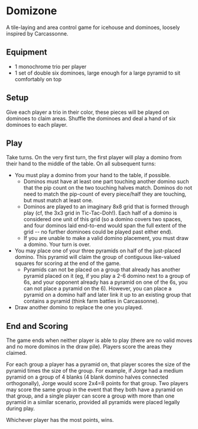 # Domizone

A tile-laying and area control game for icehouse and dominoes, loosely inspired by Carcassonne.

## Equipment

- 1 monochrome trio per player
- 1 set of double six dominoes, large enough for a large pyramid to sit comfortably on top

## Setup

Give each player a trio in their color, these pieces will be played on dominoes to claim areas. Shuffle the dominoes and deal a hand of six dominoes to each player.

## Play

Take turns. On the very first turn, the first player will play a domino from their hand to the middle of the table. On all subsequent turns:

- You must play a domino from your hand to the table, if possible.
  - Dominos must have at least one part touching another domino such that the pip count on the two touching halves match. Dominos do not need to match the pip-count of every piece/half they are touching, but must match at least one.
  - Dominos are played to an imaginary 8x8 grid that is formed through play (cf, the 3x3 grid in Tic-Tac-Doh!). Each half of a domino is considered one unit of this grid (so a domino covers two spaces, and four dominos laid end-to-end would span the full extent of the grid -- no further dominoes could be played past either end).
  - If you are unable to make a valid domino placement, you must draw a domino. Your turn is over.
- You may place one of your three pyramids on half of the just-placed domino. This pyramid will claim the group of contiguous like-valued squares for scoring at the end of the game. 
  - Pyramids can not be placed on a group that already has another pyramid placed on it (eg, if you play a 2-6 domino next to a group of 6s, and your opponent already has a pyramid on one of the 6s, you can not place a pyramid on the 6). However, you can place a pyramid on a domino half and later link it up to an existing group that contains a pyramid (think farm battles in Carcassonne).
- Draw another domino to replace the one you played.

## End and Scoring

The game ends when neither player is able to play (there are no valid moves and no more dominos in the draw pile). Players score the areas they claimed.

For each group a player has a pyramid on, that player scores the size of the pyramid times the size of the group. For example, if Jorge had a medium pyramid on a group of 4 blanks (4 blank domino halves connected orthogonally), Jorge would score 2x4=8 points for that group. Two players may score the same group in the event that they both have a pyramid on that group, and a single player can score a group with more than one pyramid in a similar scenario, provided all pyramids were placed legally during play.

Whichever player has the most points, wins.
